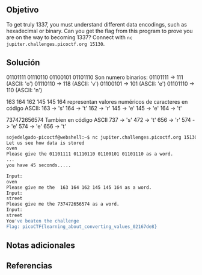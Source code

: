 ## Objetivo
To get truly 1337, you must understand different data encodings, such as hexadecimal or binary. Can you get the flag from this program to prove you are on the way to becoming 1337? Connect with `nc jupiter.challenges.picoctf.org 15130`.

## Solución

01101111 01110110 01100101 01101110
Son numero binarios:
01101111 -> 111 (ASCII: 'o') 
01110110 -> 118 (ASCII: 'v') 
01100101 -> 101 (ASCII: 'e') 
01101110 -> 110 (ASCII: 'n')

163 164 162 145 145 164 
representan valores numéricos de caracteres en código ASCII:
163 -> 's' 
164 -> 't' 
162 -> 'r' 
145 -> 'e' 
145 -> 'e' 
164 -> 't'

737472656574
Tambien en código ASCII
737 -> 's'
472 -> 't'
656 -> 'r'
574 -> 'e'
574 -> 'e'
656 -> 't'

```bash
sojedelgado-picoctf@webshell:~$ nc jupiter.challenges.picoctf.org 15130
Let us see how data is stored
oven
Please give the 01101111 01110110 01100101 01101110 as a word.
...
you have 45 seconds.....

Input:
oven
Please give me the  163 164 162 145 145 164 as a word.
Input:
street
Please give me the 737472656574 as a word.
Input:
street
You've beaten the challenge
Flag: picoCTF{learning_about_converting_values_02167de8}
```

## Notas adicionales

## Referencias